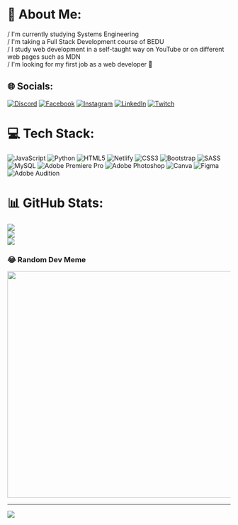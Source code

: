 # 💫 About Me:
/ I'm currently studying Systems Engineering<br>/ I'm taking a Full Stack Development course of BEDU<br>/ I study web development in a self-taught way on YouTube or on different web pages such as MDN<br>/ I'm looking for my first job as a web developer 🌟


## 🌐 Socials:
[![Discord](https://img.shields.io/badge/Discord-%237289DA.svg?logo=discord&logoColor=white)](https://discord.gg/alanatm) [![Facebook](https://img.shields.io/badge/Facebook-%231877F2.svg?logo=Facebook&logoColor=white)](https://facebook.com/profile.php?id=100092331162052) [![Instagram](https://img.shields.io/badge/Instagram-%23E4405F.svg?logo=Instagram&logoColor=white)](https://instagram.com/alan.atm96) [![LinkedIn](https://img.shields.io/badge/LinkedIn-%230077B5.svg?logo=linkedin&logoColor=white)](https://linkedin.com/in/angel-alan-rodríguez-alvarado-b8b04b158) [![Twitch](https://img.shields.io/badge/Twitch-%239146FF.svg?logo=Twitch&logoColor=white)](https://twitch.tv/alanratm) 

# 💻 Tech Stack:
![JavaScript](https://img.shields.io/badge/javascript-%23323330.svg?style=for-the-badge&logo=javascript&logoColor=%23F7DF1E) ![Python](https://img.shields.io/badge/python-3670A0?style=for-the-badge&logo=python&logoColor=ffdd54) ![HTML5](https://img.shields.io/badge/html5-%23E34F26.svg?style=for-the-badge&logo=html5&logoColor=white) ![Netlify](https://img.shields.io/badge/netlify-%23000000.svg?style=for-the-badge&logo=netlify&logoColor=#00C7B7) ![CSS3](https://img.shields.io/badge/css3-%231572B6.svg?style=for-the-badge&logo=css3&logoColor=white) ![Bootstrap](https://img.shields.io/badge/bootstrap-%23563D7C.svg?style=for-the-badge&logo=bootstrap&logoColor=white) ![SASS](https://img.shields.io/badge/SASS-hotpink.svg?style=for-the-badge&logo=SASS&logoColor=white) ![MySQL](https://img.shields.io/badge/mysql-%2300f.svg?style=for-the-badge&logo=mysql&logoColor=white) ![Adobe Premiere Pro](https://img.shields.io/badge/Adobe%20Premiere%20Pro-9999FF.svg?style=for-the-badge&logo=Adobe%20Premiere%20Pro&logoColor=white) ![Adobe Photoshop](https://img.shields.io/badge/adobephotoshop-%2331A8FF.svg?style=for-the-badge&logo=adobephotoshop&logoColor=white) ![Canva](https://img.shields.io/badge/Canva-%2300C4CC.svg?style=for-the-badge&logo=Canva&logoColor=white) 	![Figma](https://img.shields.io/badge/figma-%23F24E1E.svg?style=for-the-badge&logo=figma&logoColor=white) ![Adobe Audition](https://img.shields.io/badge/Adobe%20Audition-9999FF.svg?style=for-the-badge&logo=Adobe%20Audition&logoColor=white)
# 📊 GitHub Stats:
![](https://github-readme-stats.vercel.app/api?username=alanatm&theme=tokyonight&hide_border=false&include_all_commits=false&count_private=false)<br/>
![](https://github-readme-streak-stats.herokuapp.com/?user=alanatm&theme=tokyonight&hide_border=false)<br/>
![](https://github-readme-stats.vercel.app/api/top-langs/?username=alanatm&theme=tokyonight&hide_border=false&include_all_commits=false&count_private=false&layout=compact)

### 😂 Random Dev Meme
<img src="https://rm.up.railway.app/" width="512px"/>

---
[![](https://visitcount.itsvg.in/api?id=alanatm&icon=0&color=0)](https://visitcount.itsvg.in)

<!-- Proudly created with GPRM ( https://gprm.itsvg.in ) -->
